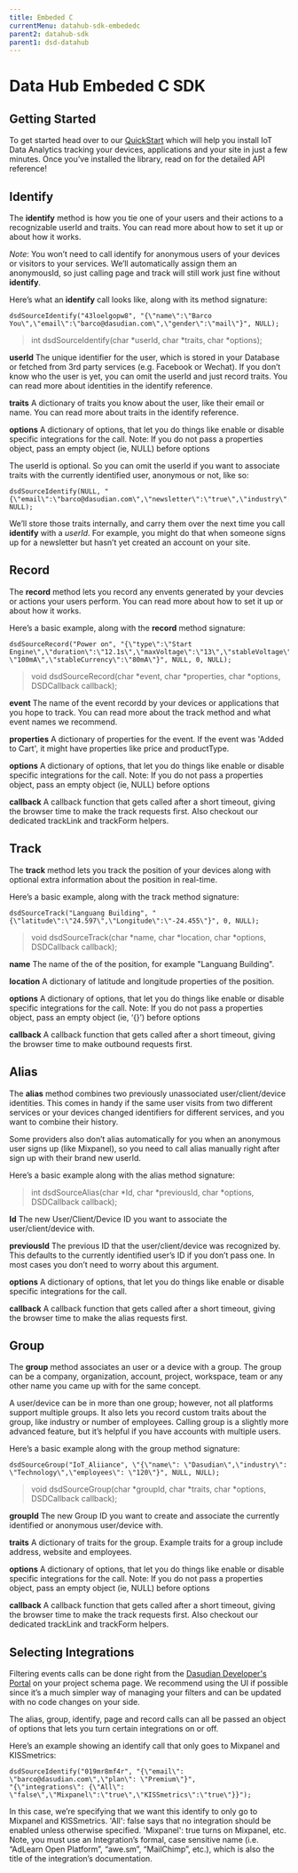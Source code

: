 ```yaml
---
title: Embeded C
currentMenu: datahub-sdk-embededc
parent2: datahub-sdk
parent1: dsd-datahub
---
```


# Data Hub Embeded C SDK

## Getting Started

To get started head over to our [QuickStart](/quickstart.html) which will help you install IoT Data Analytics tracking your devices, applications and your site in just a few minutes. Once you’ve installed the library, read on for the detailed API reference!

## Identify

The **identify** method is how you tie one of your users and their actions to a recognizable userId and traits. You can read more about how to set it up or about how it works.

*Note*: You won’t need to call identify for anonymous users of your devices or  visitors to your services. We’ll automatically assign them an anonymousId, so just calling page and track will still work just fine without **identify**.

Here’s what an **identify** call looks like, along with its method signature:

```
dsdSourceIdentify("43loelgopw8", "{\"name\":\"Barco You\",\"email\":\"barco@dasudian.com\",\"gender\":\"mail\"}", NULL);
```
> int dsdSourceIdentify(char *userId, char *traits, char *options);


**userId**
The unique identifier for the user, which is stored in your Database or fetched from 3rd party services (e.g. Facebook or Wechat). If you don’t know who the user is yet, you can omit the userId and just record traits. You can read more about identities in the identify reference.

**traits**
A dictionary of traits you know about the user, like their email or name. You can read more about traits in the identify reference.

**options**
A dictionary of options, that let you do things like enable or disable specific integrations for the call. Note: If you do not pass a properties object, pass an empty object (ie, NULL) before options

The userId is optional. So you can omit the userId if you want to associate traits with the currently identified user, anonymous or not, like so:

```
dsdSourceIdentify(NULL, "{\"email\":\"barco@dasudian.com\",\"newsletter\":\"true\",\"industry\":\"Technology\"}", NULL);
```

We’ll store those traits internally, and carry them over the next time you call **identify** with a *userId*. For example, you might do that when someone signs up for a newsletter but hasn’t yet created an account on your site.

Record
------

The **record** method lets you record any envents generated by your devcies or actions your users perform. You can read more about how to set it up or about how it works.

Here’s a basic example, along with the **record** method signature:

```
dsdSourceRecord("Power on", "{\"type\":\"Start Engine\",\"duration\":\"12.1s\",\"maxVoltage\":\"13\",\"stableVoltage\":\"8\",\"maxCurrency\": \"100mA\",\"stableCurrency\":\"80mA\"}", NULL, 0, NULL);
```
> void dsdSourceRecord(char *event, char *properties, char *options, DSDCallback callback);

**event**
The name of the event recordd by your devices or applications that you hope to track. You can read more about the track method and what event names we recommend.

**properties**
A dictionary of properties for the event. If the event was 'Added to Cart', it might have properties like price and productType.

**options**
A dictionary of options, that let you do things like enable or disable specific integrations for the call. Note: If you do not pass a properties object, pass an empty object (ie, NULL) before options

**callback**
A callback function that gets called after a short timeout, giving the browser time to make the track requests first. Also checkout our dedicated trackLink and trackForm helpers.

Track
----

The **track** method lets you track the position of your devices along with optional extra information about the position in real-time.

Here’s a basic example, along with the track method signature:

```
dsdSourceTrack("Languang Building", "{\"latitude\":\"24.597\",\"Longitude\":\"-24.455\"}", 0, NULL);
```

> void dsdSourceTrack(char *name, char *location, char *options, DSDCallback callback);

**name**
The name of the of the position, for example "Languang Building".

**location**
A dictionary of latitude and longitude properties of the position. 

**options**
A dictionary of options, that let you do things like enable or disable specific integrations for the call. Note: If you do not pass a properties object, pass an empty object (ie, ‘{}’) before options

**callback**
A callback function that gets called after a short timeout, giving the browser time to make outbound requests first.

## Alias

The **alias** method combines two previously unassociated user/client/device identities. This comes in handy if the same user visits from two different services or your devices changed identifiers for different services, and you want to combine their history.

Some providers also don’t alias automatically for you when an anonymous user signs up (like Mixpanel), so you need to call alias manually right after sign up with their brand new userId.

Here’s a basic example along with the alias method signature:

> int dsdSourceAlias(char *Id, char *previousId, char *options, DSDCallback callback);

**Id**
The new User/Client/Device ID you want to associate the user/client/device with.

**previousId**
The previous ID that the user/client/device was recognized by. This defaults to the currently identified user’s ID if you don’t pass one. In most cases you don’t need to worry about this argument.

**options**
A dictionary of options, that let you do things like enable or disable specific integrations for the call.

**callback**
A callback function that gets called after a short timeout, giving the browser time to make the alias requests first.

Group
-----

The **group** method associates an user or a device with a group. The group can be a company, organization, account, project, workspace, team or any other name you came up with for the same concept.

A user/device can be in more than one group; however, not all platforms support multiple groups. It also lets you record custom traits about the group, like industry or number of employees. Calling group is a slightly more advanced feature, but it’s helpful if you have accounts with multiple users.

Here’s a basic example along with the group method signature:

```
dsdSourceGroup("IoT_Aliiance", \"{\"name\": \"Dasudian\",\"industry\": \"Technology\",\"employees\": \"120\"}", NULL, NULL);
```

> void dsdSourceGroup(char *groupId, char *traits, char *options, DSDCallback callback);

**groupId**
The new Group ID you want to create and associate the currently identified or anonymous user/device with.

**traits**
A dictionary of traits for the group. Example traits for a group include address, website and employees.

**options**
A dictionary of options, that let you do things like enable or disable specific integrations for the call. Note: If you do not pass a properties object, pass an empty object (ie, NULL) before options

**callback**
A callback function that gets called after a short timeout, giving the browser time to make the track requests first. Also checkout our dedicated trackLink and trackForm helpers.

Selecting Integrations
----------------------

Filtering events calls can be done right from the [Dasudian Developer's Portal](https://dev.dasudian.com) on your project schema page. We recommend using the UI if possible since it’s a much simpler way of managing your filters and can be updated with no code changes on your side.

The alias, group, identify, page and record calls can all be passed an object of options that lets you turn certain integrations on or off.

Here’s an example showing an identify call that only goes to Mixpanel and KISSmetrics:

```
dsdSourceIdentify("019mr8mf4r", "{\"email\": \"barco@dasudian.com\",\"plan\": \"Premium\"}", 
"{\"integrations\": {\"All\": \"false\",\"Mixpanel\":\"true\",\"KISSmetrics\":\"true\"}}");
```
In this case, we’re specifying that we want this identify to only go to Mixpanel and KISSmetrics. 'All': false says that no integration should be enabled unless otherwise specified. 'Mixpanel': true turns on Mixpanel, etc. Note, you must use an Integration’s formal, case sensitive name (i.e. “AdLearn Open Platform”, “awe.sm”, “MailChimp”, etc.), which is also the title of the integration’s documentation.
